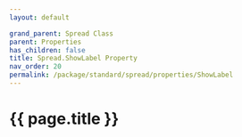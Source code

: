 ```yaml
---
layout: default

grand_parent: Spread Class
parent: Properties
has_children: false
title: Spread.ShowLabel Property
nav_order: 20
permalink: /package/standard/spread/properties/ShowLabel
---
```

# {{ page.title }}
